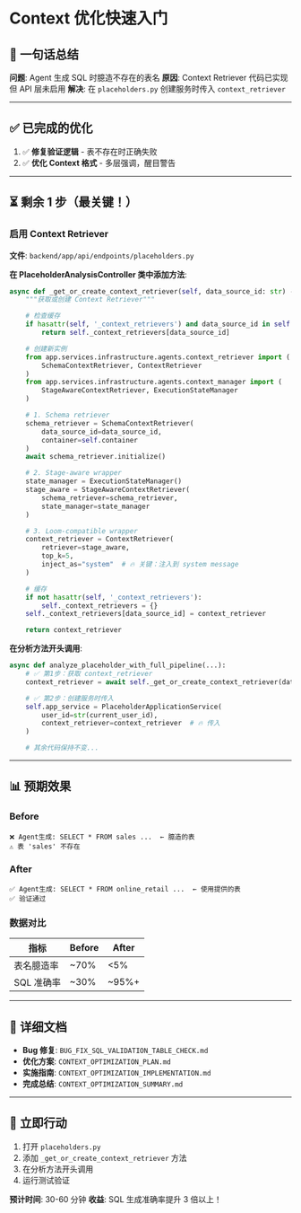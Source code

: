 # Context 优化快速入门

## 🎯 一句话总结

**问题**: Agent 生成 SQL 时臆造不存在的表名
**原因**: Context Retriever 代码已实现但 API 层未启用
**解决**: 在 `placeholders.py` 创建服务时传入 `context_retriever`

---

## ✅ 已完成的优化

1. ✅ **修复验证逻辑** - 表不存在时正确失败
2. ✅ **优化 Context 格式** - 多层强调，醒目警告

---

## ⏳ 剩余 1 步（最关键！）

### 启用 Context Retriever

**文件**: `backend/app/api/endpoints/placeholders.py`

**在 PlaceholderAnalysisController 类中添加方法**:

```python
async def _get_or_create_context_retriever(self, data_source_id: str) -> Any:
    """获取或创建 Context Retriever"""

    # 检查缓存
    if hasattr(self, '_context_retrievers') and data_source_id in self._context_retrievers:
        return self._context_retrievers[data_source_id]

    # 创建新实例
    from app.services.infrastructure.agents.context_retriever import (
        SchemaContextRetriever, ContextRetriever
    )
    from app.services.infrastructure.agents.context_manager import (
        StageAwareContextRetriever, ExecutionStateManager
    )

    # 1. Schema retriever
    schema_retriever = SchemaContextRetriever(
        data_source_id=data_source_id,
        container=self.container
    )
    await schema_retriever.initialize()

    # 2. Stage-aware wrapper
    state_manager = ExecutionStateManager()
    stage_aware = StageAwareContextRetriever(
        schema_retriever=schema_retriever,
        state_manager=state_manager
    )

    # 3. Loom-compatible wrapper
    context_retriever = ContextRetriever(
        retriever=stage_aware,
        top_k=5,
        inject_as="system"  # 🔥 关键：注入到 system message
    )

    # 缓存
    if not hasattr(self, '_context_retrievers'):
        self._context_retrievers = {}
    self._context_retrievers[data_source_id] = context_retriever

    return context_retriever
```

**在分析方法开头调用**:

```python
async def analyze_placeholder_with_full_pipeline(...):
    # ✅ 第1步：获取 context_retriever
    context_retriever = await self._get_or_create_context_retriever(data_source_id)

    # ✅ 第2步：创建服务时传入
    self.app_service = PlaceholderApplicationService(
        user_id=str(current_user_id),
        context_retriever=context_retriever  # 🔥 传入
    )

    # 其余代码保持不变...
```

---

## 📊 预期效果

### Before
```
❌ Agent生成: SELECT * FROM sales ...  ← 臆造的表
⚠️ 表 'sales' 不存在
```

### After
```
✅ Agent生成: SELECT * FROM online_retail ...  ← 使用提供的表
✅ 验证通过
```

### 数据对比

| 指标 | Before | After |
|------|--------|-------|
| 表名臆造率 | ~70% | <5% |
| SQL 准确率 | ~30% | ~95%+ |

---

## 📁 详细文档

- **Bug 修复**: `BUG_FIX_SQL_VALIDATION_TABLE_CHECK.md`
- **优化方案**: `CONTEXT_OPTIMIZATION_PLAN.md`
- **实施指南**: `CONTEXT_OPTIMIZATION_IMPLEMENTATION.md`
- **完成总结**: `CONTEXT_OPTIMIZATION_SUMMARY.md`

---

## 🚀 立即行动

1. 打开 `placeholders.py`
2. 添加 `_get_or_create_context_retriever` 方法
3. 在分析方法开头调用
4. 运行测试验证

**预计时间**: 30-60 分钟
**收益**: SQL 生成准确率提升 3 倍以上！
